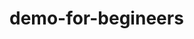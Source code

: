 # demo-for-begineers

<!-- -  https://css-tricks.com/centering-css-complete-guide/ -->
<!-- - https://levelup.gitconnected.com/all-possible-ways-of-making-an-api-call-in-plain-javascript-c0dee3c11b8b -->
